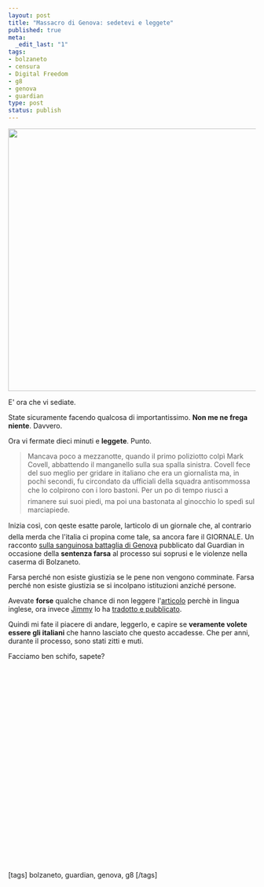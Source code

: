 ```yaml
--- 
layout: post
title: "Massacro di Genova: sedetevi e leggete"
published: true
meta: 
  _edit_last: "1"
tags: 
- bolzaneto
- censura
- Digital Freedom
- g8
- genova
- guardian
type: post
status: publish
---
```

<img alt="" src="http://farm4.static.flickr.com/3074/2668708101_a03a482ae4_o.gif" class="aligncenter" width="550" height="534" />

E' ora che vi sediate.  
  
State sicuramente facendo qualcosa di importantissimo. **Non me ne frega niente**. Davvero.  
  
Ora vi fermate dieci minuti e **leggete**. Punto.  
  
> Mancava poco a mezzanotte, quando il primo poliziotto colpì Mark Covell, abbattendo il manganello sulla sua spalla sinistra. Covell fece del suo meglio per gridare in italiano che era un giornalista ma, in pochi secondi, fu circondato da ufficiali della squadra antisommossa che lo colpirono con i loro bastoni. Per un po di tempo riuscì a rimanere sui suoi piedi, ma poi una bastonata al ginocchio lo spedì sul marciapiede.  
  
Inizia così, con qeste esatte parole,  larticolo di un giornale che, al contrario della merda che l'italia ci propina come tale, sa ancora fare il GIORNALE. Un racconto [sulla sanguinosa battaglia di Genova](http://www.guardian.co.uk/world/2008/jul/17/italy.g8) pubblicato dal Guardian in occasione della **sentenza farsa** al processo sui soprusi e le violenze nella caserma di Bolzaneto.  
  
Farsa perché non esiste giustizia se le pene non vengono comminate. Farsa perché non esiste giustizia se si incolpano istituzioni anziché persone.  
  
Avevate **forse** qualche chance di non leggere l'[articolo](http://www.guardian.co.uk/world/2008/jul/17/italy.g8) perchè in lingua inglese, ora invece [Jimmy](http://7girello.net/2008/07/macellerie-messicane/) lo ha [tradotto e pubblicato](http://7girello.net/2008/07/macellerie-messicane/).  
  
Quindi mi fate il piacere di andare, leggerlo, e capire se **veramente volete essere gli italiani** che hanno lasciato che questo accadesse. Che per anni, durante il processo, sono stati zitti e muti.  
  
Facciamo ben schifo, sapete?  
  
<object width="535" height="400"><param name="movie" value="http://www.youtube.com/v/5k-KaQp4cNk&rel=1"></param><param name="wmode" value="transparent"></param><embed src="http://www.youtube.com/v/5k-KaQp4cNk&rel=1" type="application/x-shockwave-flash" wmode="transparent" width="535" height="400"></embed></object>

[tags] bolzaneto, guardian, genova, g8 [/tags] 
